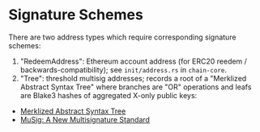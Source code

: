 # Signature Schemes

There are two address types which require corresponding signature schemes:

1. "RedeemAddress": Ethereum account address (for ERC20 reedem / backwards-compatibility); see `init/address.rs` in `chain-core`.
2. "Tree": threshold multisig addresses; records a root of a "Merklized Abstract Syntax Tree" where branches are "OR" operations and leafs are Blake3 hashes of aggregated X-only public keys:

- [Merklized Abstract Syntax Tree](https://blockstream.com/2015/08/24/treesignatures/)
- [MuSig: A New Multisignature Standard](https://blockstream.com/2019/02/18/musig-a-new-multisignature-standard/)

